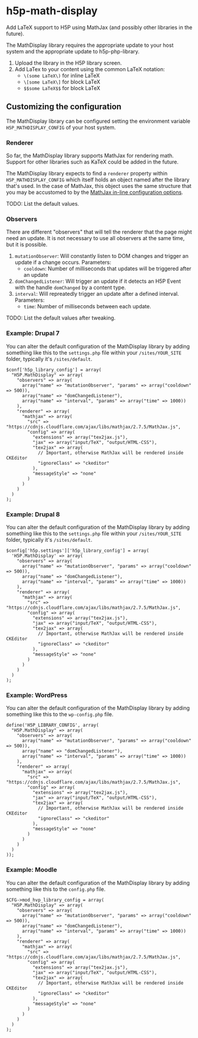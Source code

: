 # h5p-math-display

Add LaTeX support to H5P using MathJax (and possibly other libraries in the future).

The MathDisplay library requires the appropriate update to your host system and the appropriate update to h5p-php-library.

1. Upload the library in the H5P library screen.
2. Add LaTex to your content using the common LaTeX notation:
   - `\(some LaTeX\)` for inline LaTeX
   - `\[some LaTeX\]` for block LaTeX
   - `$$some LaTeX$$` for block LaTeX

## Customizing the configuration
The MathDisplay library can be configured setting the environment variable `H5P_MATHDISPLAY_CONFIG` of your host system.

### Renderer ###
So far, the MathDisplay library supports MathJax for rendering math. Support for other libraries such as KaTeX could be added in the future.

The MathDisplay library expects to find a `renderer` property within `H5P_MATHDISPLAY_CONFIG` which itself holds an object named after the library that's used.
In the case of MathJax, this object uses the same structure that you may be accustomed to by the [MathJax in-line configuration options](https://docs.mathjax.org/en/latest/configuration.html#using-in-line-configuration-options).

TODO: List the default values.

### Observers ###
There are different "observers" that will tell the renderer that the page might need an update. It is not necessary to use all observers at the same time, but it is possible.

1. `mutationObserver`: Will constantly listen to DOM changes and trigger an update if a change occurs. Parameters:
    - `cooldown`: Number of milliseconds that updates will be triggered after an update
2. `domChangedListener`: Will trigger an update if it detects an H5P Event with the handle `domChanged` by a content type.
3. `interval`: Will repreatedly trigger an update after a defined interval. Parameters:
    - `time`: Number of milliseconds between each update.

TODO: List the default values after tweaking.

### Example: Drupal 7
You can alter the default configuration of the MathDisplay library by adding something like this to the `settings.php` file within your `/sites/YOUR_SITE` folder, typically it's `/sites/default`.
```
$conf['h5p_library_config'] = array(
  "H5P.MathDisplay" => array(
    "observers" => array(
      array("name" => "mutationObserver", "params" => array("cooldown" => 500)),
      array("name" => "domChangedListener"),
      array("name" => "interval", "params" => array("time" => 1000))
    ),
    "renderer" => array(
      "mathjax" => array(
        "src" => "https://cdnjs.cloudflare.com/ajax/libs/mathjax/2.7.5/MathJax.js",
        "config" => array(
          "extensions" => array("tex2jax.js"),
          "jax" => array("input/TeX", "output/HTML-CSS"),
          "tex2jax" => array(
            // Important, otherwise MathJax will be rendered inside CKEditor
            "ignoreClass" => "ckeditor"
          ),
          "messageStyle" => "none"
        )
      )
    )
  )
);
```

### Example: Drupal 8
You can alter the default configuration of the MathDisplay library by adding something like this to the `settings.php` file within your `/sites/YOUR_SITE` folder, typically it's `/sites/default`.
```
$config['h5p.settings']['h5p_library_config'] = array(
  'H5P.MathDisplay' => array(
    "observers" => array(
      array("name" => "mutationObserver", "params" => array("cooldown" => 500)),
      array("name" => "domChangedListener"),
      array("name" => "interval", "params" => array("time" => 1000))
    ),
    "renderer" => array(
      "mathjax" => array(
        "src" => "https://cdnjs.cloudflare.com/ajax/libs/mathjax/2.7.5/MathJax.js",
        "config" => array(
          "extensions" => array("tex2jax.js"),
          "jax" => array("input/TeX", "output/HTML-CSS"),
          "tex2jax" => array(
            // Important, otherwise MathJax will be rendered inside CKEditor
            "ignoreClass" => "ckeditor"
          ),
          "messageStyle" => "none"
        )
      )
    )
  )
);
```

### Example: WordPress
You can alter the default configuration of the MathDisplay library by adding something like this to the `wp-config.php` file.

```
define('H5P_LIBRARY_CONFIG', array(
  "H5P.MathDisplay" => array(
    "observers" => array(
      array("name" => "mutationObserver", "params" => array("cooldown" => 500)),
      array("name" => "domChangedListener"),
      array("name" => "interval", "params" => array("time" => 1000))
    ),
    "renderer" => array(
      "mathjax" => array(
        "src" => "https://cdnjs.cloudflare.com/ajax/libs/mathjax/2.7.5/MathJax.js",
        "config" => array(
          "extensions" => array("tex2jax.js"),
          "jax" => array("input/TeX", "output/HTML-CSS"),
          "tex2jax" => array(
            // Important, otherwise MathJax will be rendered inside CKEditor
            "ignoreClass" => "ckeditor"
          ),
          "messageStyle" => "none"
        )
      )
    )
  )
));
```

### Example: Moodle
You can alter the default configuration of the MathDisplay library by adding something like this to the `config.php` file.

```
$CFG->mod_hvp_library_config = array(
  "H5P.MathDisplay" => array(
    "observers" => array(
      array("name" => "mutationObserver", "params" => array("cooldown" => 500)),
      array("name" => "domChangedListener"),
      array("name" => "interval", "params" => array("time" => 1000))
    ),
    "renderer" => array(
      "mathjax" => array(
        "src" => "https://cdnjs.cloudflare.com/ajax/libs/mathjax/2.7.5/MathJax.js",
        "config" => array(
          "extensions" => array("tex2jax.js"),
          "jax" => array("input/TeX", "output/HTML-CSS"),
          "tex2jax" => array(
            // Important, otherwise MathJax will be rendered inside CKEditor
            "ignoreClass" => "ckeditor"
          ),
          "messageStyle" => "none"
        )
      )
    )
  )
);

```

